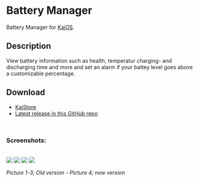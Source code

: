 # Battery Manager
Battery Manager for [KaiOS](https://www.kaiostech.com).
<br>

## Description
View battery information such as health, temperatur charging- and discharging time and more and set an alarm if your battey level goes above a customizable percentage.
<br>

## Download
* [KaiStore](https://www.kaiostech.com/store/apps/?bundle_id=kaios.app.batterymanager)
* [Latest release in this GitHub repo](https://github.com/W4IT-Dev/Battery-manager/releases/tag/v1.0.0)
<br>

### Screenshots:
<br>
<img src="https://github.com/W4IT-Dev/Battery-manager/assets/110252354/a0dcd477-4247-4e04-bc99-ebddd7dde0b1">
<img src="https://github.com/W4IT-Dev/Battery-manager/assets/110252354/05bae195-aa6c-4f3f-aecc-7afb55dae4a7">
<img src="https://github.com/W4IT-Dev/Battery-manager/assets/110252354/b4973abb-d7b1-40d5-a8ca-1cb3a0459762">
<img src="https://github.com/W4IT-Dev/Battery-manager/assets/110252354/173cdcbc-7fa4-493d-bb79-d7ab8bb21f8b">

*Picture 1-3; Old version - Picture 4; new version*
